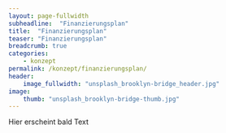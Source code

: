 ```yaml
---
layout: page-fullwidth
subheadline:  "Finanzierungsplan"
title:  "Finanzierungsplan"
teaser: "Finanzierungsplan"
breadcrumb: true
categories:
    - konzept
permalink: /konzept/finanzierungsplan/
header:
    image_fullwidth: "unsplash_brooklyn-bridge_header.jpg"
image:
    thumb: "unsplash_brooklyn-bridge-thumb.jpg"
---
```


Hier erscheint bald Text